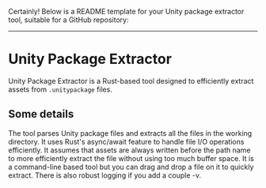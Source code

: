 Certainly! Below is a README template for your Unity package extractor tool, suitable for a GitHub repository:

---

# Unity Package Extractor

Unity Package Extractor is a Rust-based tool designed to efficiently extract assets from `.unitypackage` files.

## Some details

The tool parses Unity package files and extracts all the files in the working directory. It uses Rust's async/await feature to handle file I/O operations efficiently. It assumes that assets are always written before the path name to more efficiently extract the file without using too much buffer space. It is a command-line based tool but you can drag and drop a file on it to quickly extract. There is also robust logging if you add a couple -v.
